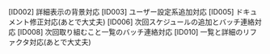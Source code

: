 [ID002] 詳細表示の背景対応
[ID003] ユーザー設定系追加対応
[ID005] ドキュメント修正対応(あとで大丈夫)
[ID006] 次回スケジュールの追加とバッチ連絡対応
[ID008] 次回取り組むこと一覧のバッチ連絡対応
[ID010] 一覧と詳細のリファクタ対応(あとで大丈夫)